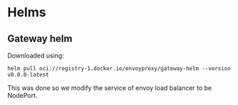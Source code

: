 # Helms

## Gateway helm

Downloaded using: 
```
helm pull oci://registry-1.docker.io/envoyproxy/gateway-helm --version v0.0.0-latest
```

This was done so we modify the service of envoy load balancer to be NodePort.
